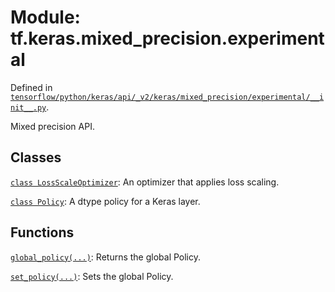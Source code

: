 <div itemscope itemtype="http://developers.google.com/ReferenceObject">
<meta itemprop="name" content="tf.keras.mixed_precision.experimental" />
<meta itemprop="path" content="Stable" />
</div>

# Module: tf.keras.mixed_precision.experimental



Defined in [`tensorflow/python/keras/api/_v2/keras/mixed_precision/experimental/__init__.py`](/code/stable/tensorflow/python/keras/api/_v2/keras/mixed_precision/experimental/__init__.py).

Mixed precision API.

## Classes

[`class LossScaleOptimizer`](../../../tf/keras/mixed_precision/experimental/LossScaleOptimizer.md): An optimizer that applies loss scaling.

[`class Policy`](../../../tf/keras/mixed_precision/experimental/Policy.md): A dtype policy for a Keras layer.

## Functions

[`global_policy(...)`](../../../tf/keras/mixed_precision/experimental/global_policy.md): Returns the global Policy.

[`set_policy(...)`](../../../tf/keras/mixed_precision/experimental/set_policy.md): Sets the global Policy.

